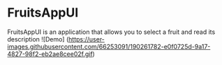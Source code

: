 # FruitsAppUI
FruitsAppUI is an application that allows you to select a fruit and read its description
![Demo] (https://user-images.githubusercontent.com/66253091/190261782-e0f0725d-9a17-4827-98f2-eb2ae8cee02f.gif)
